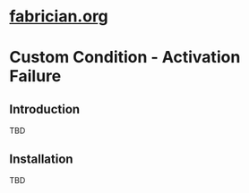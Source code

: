 [fabrician.org](http://fabrician.org/)
==========================================================================
Custom Condition - Activation Failure
==========================================================================

Introduction
--------------------------------------
TBD

Installation
--------------------------------------
TBD 

